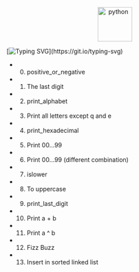 <div align="center">
  <img src="https://github.com/Parv-cell/alx-higher_level_programming/assets/122843056/9bb5dff8-194f-487a-b943-eea07522d5e2" alt="python" width="80"/>
</div>

[![Typing SVG](https://readme-typing-svg.herokuapp.com?font=Fira+Code&weight=900&size=29&pause=1000&width=435&lines=PYTHON+-if/else,+loops,+functions\(:)](https://git.io/typing-svg)

- 0. positive_or_negative
- 1. The last digit
- 2. print_alphabet
- 3. Print all letters except q and e
- 4. print_hexadecimal
- 5. Print 00...99
- 6. Print 00...99 (different combination)
- 7. islower
- 8. To uppercase
- 9. print_last_digit
- 10. Print a + b
- 11. Print a ^ b
- 12. Fizz Buzz
- 13. Insert in sorted linked list

